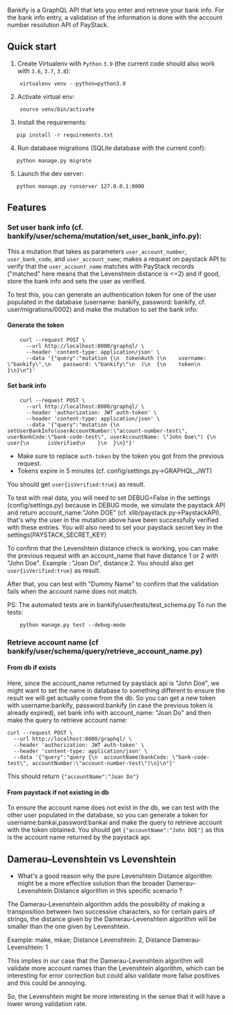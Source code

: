Bankify is a GraphQL API that lets you enter and retrieve your bank info. For 
the bank info entry, a validation of the information is done with the account 
number resolution API of PayStack.

Quick start
-----------
1. Create Virtualenv with `Python` `3.9` (the current code should also work with `3.6`, `3.7`, `3.8`):

```shell
    virtualenv venv --python=python3.9
```

2. Activate virtual env:

```shell
    source venv/bin/activate
```

3. Install the requirements:

```shell
   pip install -r requirements.txt
```

4. Run database migrations (SQLite database with the current conf):

```shell
   python manage.py migrate
```

5. Launch the dev server:

```shell
   python manage.py runserver 127.0.0.1:8000
```

Features
-----------
### Set user bank info (cf. bankify/user/schema/mutation/set_user_bank_info.py):

This a mutation that takes as parameters `user_account_number`,
`user_bank_code`, and `user_account_name`; makes a request on
paystack API to verify that the `user_account_name` matches with PayStack 
records ("matched" here means that the Levenshtein distance is <=2) and if good,
store the bank info and sets the user as verified.

To test this, you can generate an authentication token for one of the user populated 
in the database (username: bankify, password: bankify, cf. user/migrations/0002) 
and make the mutation to set the bank info:

#### Generate the token

```shell
    curl --request POST \
      --url http://localhost:8000/graphql/ \
      --header 'content-type: application/json' \
      --data '{"query":"mutation {\n  tokenAuth (\n    username: \"bankify\",\n    password: \"bankify\"\n  )\n  {\n    token\n  }\n}\n"}'
```

#### Set bank info

```shell
    curl --request POST \
      --url http://localhost:8000/graphql/ \
      --header 'authorization: JWT auth-token' \
      --header 'content-type: application/json' \
      --data '{"query":"mutation {\n  setUserBankInfo(userAccountNumber:\"account-number-test\", userBankCode:\"bank-code-test\", userAccountName: \"John Doe\") {\n    user{\n      isVerified\n    }\n  }\n}"}'
```

* Make sure to replace `auth-token` by the token you got from the previous request.
* Tokens expire in 5 minutes (cf. config/settings.py->GRAPHQL_JWT)

You should get `user{isVerified:true}` as result.

To test with real data, you will need to set DEBUG=False in the settings
(config/settings.py) because in DEBUG mode, we simulate the paystack API 
and return account_name:"John DOE" (cf. xlib/paystack.py->PaystackAPI), that's why the
user in the mutation above have been successfully verified with these entries.
You will also need to set your paystack secret key in the settings(PAYSTACK_SECRET_KEY)

To confirm that the Levenshtein distance check is working, you can make the 
previous request with an account_name that have distance 1 or 2 with "John Doe".
Example : "Joan Do", distance:2.
You should also get `user{isVerified:true}` as result.

After that, you can test with "Dummy Name" to confirm that the validation fails when
the account name does not match.

PS: The automated tests are in bankify/user/tests/test_schema.py
To run the tests:
```shell
    python manage.py test --debug-mode
```

### Retrieve account name (cf bankify/user/schema/query/retrieve_account_name.py)
#### From db if exists
Here, since the account_name returned by paystack api is "John Doe", we might want to
set the name in database to something different to ensure the result we will get actually
come from the db. So you can get a new token with username:bankify, password:bankify (in 
case the previous token is already expired), set bank info with account_name: "Joan Do"
and then make the query to retrieve account name:
```shell
curl --request POST \
  --url http://localhost:8000/graphql/ \
  --header 'authorization: JWT auth-token' \
  --header 'content-type: application/json' \
  --data '{"query":"query {\n  accountName(bankCode: \"bank-code-test\", accountNumber:\"account-number-test\")\n}\n"}'
```
This should return `{"accountName":"Joan Do"}`

#### From paystack if not existing in db
To ensure the account name does not exist in the db, we can test with the other user 
populated in the database, so you can generate a token for username:bankai,password:bankai
and make the query to retrieve account with the token obtained. You should get 
`{"accountName":"John DOE"}` as this is the account name returned by
the paystack api.


Damerau–Levenshtein vs Levenshtein
-----------
* What's a good reason why the pure Levenshtein Distance algorithm might be a more 
effective solution than the broader Damerau–Levenshtein Distance algorithm in this 
specific scenario ?

The Damerau-Levenshtein algorithm adds the possibility of making a transposition between 
two successive characters, so for certain pairs of strings, the distance given by the 
Damerau-Levenshtein algorithm will be smaller than the one given by Levenshtein.

Example: make, mkae; Distance Levenshtein: 2, Distance Damerau-Levenshtein: 1

This implies in our case that the Damerau-Levenshtein algorithm will validate 
more account names than the Levenshtein algorithm, which can be interesting for error 
correction but could also validate more false positives and this could be annoying.

So, the Levenshtein might be more interesting in the sense that it will have a lower wrong 
validation rate.
